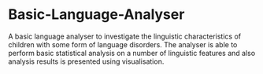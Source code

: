 # Basic-Language-Analyser

A basic language analyser to investigate the linguistic characteristics of children with some form of language disorders. The analyser is able to perform basic statistical analysis on a number of linguistic features and also analysis results is presented using visualisation.
